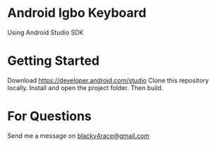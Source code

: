 # Android  Igbo Keyboard

Using Android Studio SDK

# Getting Started

Download https://developer.android.com/studio
Clone this repository locally.
Install and open the project folder.
Then build.

# For Questions 
Send me a message on blacky4race@gmail.com
